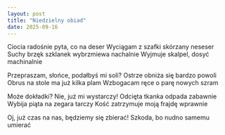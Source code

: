 ```yaml
---
layout: post
title: "Niedzielny obiad"
date: 2025-09-16
---
```


Ciocia radośnie pyta, co na deser
Wyciągam z szafki skórzany neseser
Suchy brzęk szklanek wybrzmiewa nachalnie
Wyjmuje skalpel, dosyć machinalnie

Przepraszam, słońce, podałbyś mi soli?
Ostrze obniża się bardzo powoli
Obrus na stole ma już kilka plam
Wzbogacam ręce o parę nowych szram

Może dokładki? Nie, już mi wystarczy!
Odcięta tkanka odpada zabawnie
Wybija piąta na zegara tarczy
Kość zatrzymuje moją frajdę wprawnie

Oj, już czas na nas, będziemy się zbierać!
Szkoda, bo nudno samemu umierać